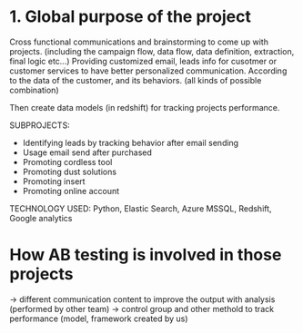 # 1. Global purpose of the project

Cross functional communications and brainstorming to come up with projects. 
(including the campaign flow, data flow, data definition, extraction, final logic etc...) 
Providing customized email, leads info for cusotmer or customer services to have 
better personalized communication. According to the data of the customer,
and its behaviors. (all kinds of possible combination)

Then create data models (in redshift) for tracking projects performance.

SUBPROJECTS:

* Identifying leads by tracking behavior after email sending
* Usage email send after purchased
* Promoting cordless tool
* Promoting dust solutions
* Promoting insert
* Promoting online account


TECHNOLOGY USED: Python, Elastic Search, Azure MSSQL, Redshift, Google analytics

# How AB testing is involved in those projects

-> different communication content to improve the output with analysis (performed by other team)
-> control group and other methold to track performance (model, framework created by us)
